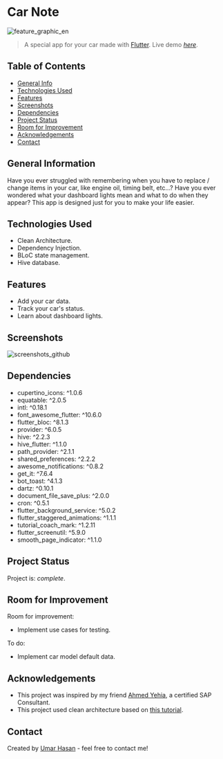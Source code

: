 # Car Note
![feature_graphic_en](https://github.com/umrhsn/CarNote/assets/55505500/bad4f3ed-71b4-4c6b-b15e-9de8b96a27d7)
> A special app for your car made with [Flutter](https://flutter.dev/).
> Live demo [_here_](https://drive.google.com/file/d/19giAcufBPk1uVwB0XPbEUAxo8IJM5PfE/view?usp=sharing).

## Table of Contents
* [General Info](#general-information)
* [Technologies Used](#technologies-used)
* [Features](#features)
* [Screenshots](#screenshots)
* [Dependencies](#dependencies)
* [Project Status](#project-status)
* [Room for Improvement](#room-for-improvement)
* [Acknowledgements](#acknowledgements)
* [Contact](#contact)

## General Information
Have you ever struggled with remembering when you have to replace / change items in your car, like engine oil, timing belt, etc...?
Have you ever wondered what your dashboard lights mean and what to do when they appear?
This app is designed just for you to make your life easier.


## Technologies Used
- Clean Architecture.
- Dependency Injection.
- BLoC state management.
- Hive database.


## Features
- Add your car data.
- Track your car's status.
- Learn about dashboard lights.


## Screenshots
![screenshots_github](https://github.com/umrhsn/CarNote/assets/55505500/5ab13079-1b3a-40e1-a232-eed88e7732c4)


## Dependencies
- cupertino_icons: ^1.0.6
- equatable: ^2.0.5
- intl: ^0.18.1
- font_awesome_flutter: ^10.6.0
- flutter_bloc: ^8.1.3
- provider: ^6.0.5
- hive: ^2.2.3
- hive_flutter: ^1.1.0
- path_provider: ^2.1.1
- shared_preferences: ^2.2.2
- awesome_notifications: ^0.8.2
- get_it: ^7.6.4
- bot_toast: ^4.1.3
- dartz: ^0.10.1
- document_file_save_plus: ^2.0.0
- cron: ^0.5.1
- flutter_background_service: ^5.0.2
- flutter_staggered_animations: ^1.1.1
- tutorial_coach_mark: ^1.2.11
- flutter_screenutil: ^5.9.0
- smooth_page_indicator: ^1.1.0


## Project Status
Project is: _complete_.


## Room for Improvement
Room for improvement:
- Implement use cases for testing.

To do:
- Implement car model default data.


## Acknowledgements
- This project was inspired by my friend [Ahmed Yehia](https://www.linkedin.com/in/ahmed-yehia-63b2661a5/), a certified SAP Consultant.
- This project used clean architecture based on [this tutorial](https://www.udemy.com/course/clean-architecture-in-flutter-arabic).


## Contact
Created by [Umar Hasan](https://www.linkedin.com/in/shamsul-alam-sajib-662460201/) - feel free to contact me!
